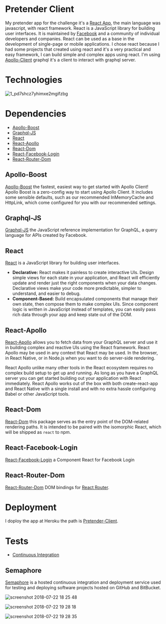 # Pretender Client

My pretender app for the challenge it's a [React App](https://reactjs.org/), the main language was javascript, with react framework. 
React is a JavaScript library for building user interfaces. It is maintained by [Facebook](https://github.com/facebook/react) and a community of individual developers and companies. React can be used as a base in the development of single-page or mobile applications. I chose react because I had some projects that created using react and it's a very practical and easy framework, I can build simple and complex apps using react. I'm using [Apollo-Client](https://www.apollographql.com/) graphql it's a client to interact with graphql server.  

# Technologies

![1_pd7shcz7yhimxe2mgifzbg](https://user-images.githubusercontent.com/21090990/43050748-9459e50c-8de4-11e8-93dd-61e2011a76bf.png)



# Dependencies

* [Apollo-Boost](#apollo-boost)
* [Graphql-JS](#graphql-js)
* [React](#react)
* [React-Apollo](#react-apollo)
* [React-Dom](#react-dom)
* [React-Facebook-Login](#react-facebook-login)
* [React-Router-Dom](#react-router-dom)

## Apollo-Boost

[Apollo-Boost](https://github.com/apollographql/apollo-client/tree/master/packages/apollo-boost) the fastest, easiest way to get started with Apollo Client!
Apollo Boost is a zero-config way to start using Apollo Client. It includes some sensible defaults, such as our recommended InMemoryCache and HttpLink, which come configured for you with our recommended settings.

## Graphql-JS

[Graphql-JS](https://github.com/graphql/graphql-js) the JavaScript reference implementation for GraphQL, a query language for APIs created by Facebook.

## React

[React](https://github.com/facebook/react) is a JavaScript library for building user interfaces.

* **Declarative:** React makes it painless to create interactive UIs. Design simple views for each state in your application, and React will efficiently update and render just the right components when your data changes. Declarative views make your code more predictable, simpler to understand, and easier to debug.
* **Component-Based:** Build encapsulated components that manage their own state, then compose them to make complex UIs. Since component logic is written in JavaScript instead of templates, you can easily pass rich data through your app and keep state out of the DOM.

## React-Apollo

[React-Apollo](https://github.com/apollographql/react-apollo) allows you to fetch data from your GraphQL server and use it in building complex and reactive UIs using the React framework. React Apollo may be used in any context that React may be used. In the browser, in React Native, or in Node.js when you want to do server-side rendering.

React Apollo unlike many other tools in the React ecosystem requires no complex build setup to get up and running. As long as you have a GraphQL server you can get started building out your application with React immediately. React Apollo works out of the box with both create-react-app and React Native with a single install and with no extra hassle configuring Babel or other JavaScript tools.

## React-Dom

[React-Dom](https://github.com/facebook/react/tree/master/packages/react-dom) this package serves as the entry point of the DOM-related rendering paths. It is intended to be paired with the isomorphic React, which will be shipped as `react` to npm.

## React-Facebook-Login

[React-Facebook-Login](https://github.com/keppelen/react-facebook-login) a Component React for Facebook Login

## React-Router-Dom

[React-Router-Dom](https://github.com/ReactTraining/react-router/tree/master/packages/react-router-dom) DOM bindings for [React Router](https://reacttraining.com/react-router).

# Deployment

I doploy the app at Heroku the path is [Pretender-Client](https://pretender-client.herokuapp.com/).

# Tests

* [Continuous Integration](#semaphore)

## Semaphore 
[Semaphore](https://semaphoreci.com/) is a hosted continuous integration and deployment service used for testing and deploying software projects hosted on GitHub and BitBucket.

![screenshot 2018-07-22 18 25 48](https://user-images.githubusercontent.com/21090990/43050805-80e393f0-8de5-11e8-9703-aaa7be4bbe39.png)

![screenshot 2018-07-22 19 28 18](https://user-images.githubusercontent.com/21090990/43050807-830228e0-8de5-11e8-956d-6e8846a891c3.png)

![screenshot 2018-07-22 19 28 35](https://user-images.githubusercontent.com/21090990/43050809-8496eb32-8de5-11e8-828b-d0da5c19010e.png)
